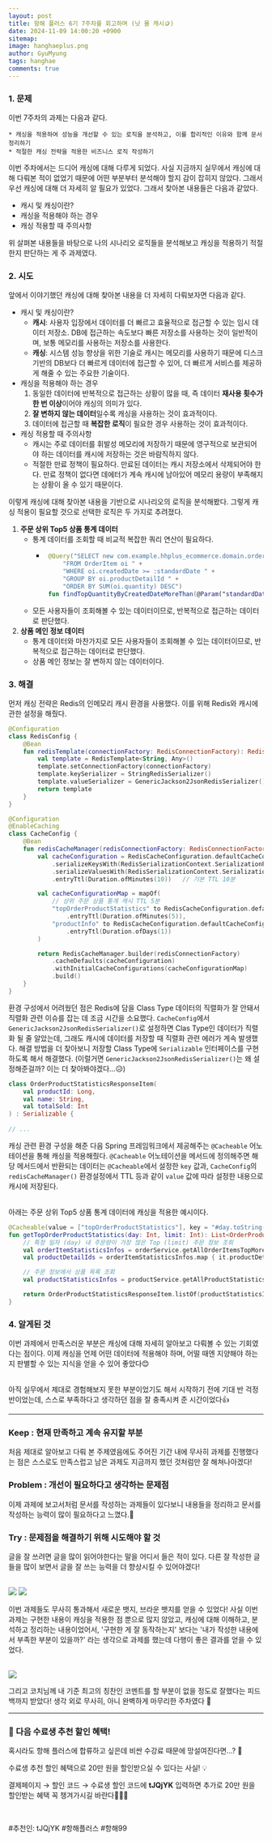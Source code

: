 ```yaml
---
layout:	post
title: 항해 플러스 6기 7주차를 회고하며 (닛 몰 캐시🪙)
date: 2024-11-09 14:00:20 +0900
sitemap: 
image: hanghaeplus.png
author: GyuMyung
tags: hanghae
comments: true
---
```


### 1. 문제

이번 7주차의 과제는 다음과 같다.

```
* 캐싱을 적용하여 성능을 개선할 수 있는 로직을 분석하고, 이를 합리적인 이유와 함께 문서 정리하기
* 적절한 캐싱 전략을 적용한 비즈니스 로직 작성하기
```

이번 주차에서는 드디어 캐싱에 대해 다루게 되었다. 사실 지금까지 실무에서 캐싱에 대해 다뤄본 적이 없었기 때문에 어떤 부분부터 분석해야 할지 감이 잡히지 않았다. 그래서 우선 캐싱에 대해 더 자세히 알 필요가 있었다. 그래서 찾아본 내용들은 다음과 같았다. <br/>
* 캐시 및 캐싱이란? 
* 캐싱을 적용해야 하는 경우
* 캐싱 적용할 때 주의사항


위 살펴본 내용들을 바탕으로 나의 시나리오 로직들을 분석해보고 캐싱을 적용하기 적절한지 판단하는 게 주 과제였다. <br/>

### **2. 시도**

앞에서 이야기했던 캐싱에 대해 찾아본 내용을 더 자세히 다뤄보자면 다음과 같다. <br/>

* 캐시 및 캐싱이란?
  * **캐시**: 사용자 입장에서 데이터를 더 빠르고 효율적으로 접근할 수 있는 임시 데이터 저장소. DB에 접근하는 속도보다 빠른 저장소를 사용하는 것이 일반적이며, 보통 메모리를 사용하는 저장소를 사용한다.
  * **캐싱**: 시스템 성능 향상을 위한 기술로 캐시는 메모리를 사용하기 때문에 디스크 기반의 DB보다 더 빠르게 데이터에 접근할 수 있어, 더 빠르게 서비스를 제공하게 해줄 수 있는 주요한 기술이다.
* 캐싱을 적용해야 하는 경우
  1. 동일한 데이터에 반복적으로 접근하는 상황이 많을 때, 즉 데이터 **재사용 횟수가 한 번 이상**이어야 캐싱의 의미가 있다.
  2. **잘 변하지 않는 데이터**일수록 캐싱을 사용하는 것이 효과적이다.
  3. 데이터에 접근할 때 **복잡한 로직**이 필요한 경우 사용하는 것이 효과적이다.
* 캐싱 적용할 때 주의사항
  * 캐시는 주로 데이터를 휘발성 메모리에 저장하기 때문에 영구적으로 보관되어야 하는 데이터를 캐시에 저장하는 것은 바람직하지 않다.
  * 적절한 만료 정책이 필요하다. 만료된 데이터는 캐시 저장소에서 삭제되어야 한다. 만료 정책이 없다면 데에터가 계속 캐시에 남아있어 메모리 용량이 부족해지는 상황이 올 수 있기 때문이다.


이렇게 캐싱에 대해 찾아본 내용을 기반으로 시나리오의 로직을 분석해봤다. 그렇게 캐싱 적용이 필요할 것으로 선택한 로직은 두 가지로 추려졌다. <br/>

1. **주문 상위 Top5 상품 통계 데이터**
   * 통계 데이터를 조회할 때 비교적 복잡한 쿼리 연산이 필요하다.
     * ```kotlin
        @Query("SELECT new com.example.hhplus_ecommerce.domain.order.dto.OrderQuantityStatisticsInfo(oi.productDetailId, SUM(oi.quantity)) " +
            "FROM OrderItem oi " +
            "WHERE oi.createdDate >= :standardDate " +
            "GROUP BY oi.productDetailId " +
            "ORDER BY SUM(oi.quantity) DESC")
        fun findTopQuantityByCreatedDateMoreThan(@Param("standardDate") standardDate: LocalDateTime, pageable: Pageable): List<OrderQuantityStatisticsInfo>
       ```
   * 모든 사용자들이 조회해볼 수 있는 데이터이므로, 반복적으로 접근하는 데이터로 판단했다.
2. **상품 메인 정보 데이터**
    * 통계 데이터와 마찬가지로 모든 사용자들이 조회해볼 수 있는 데이터이므로, 반복적으로 접근하는 데이터로 판단했다.
    * 상품 메인 정보는 잘 변하지 않는 데이터이다.


### **3. 해결**

먼저 캐싱 전략은 Redis의 인메모리 캐시 환경을 사용했다. 이를 위해 Redis와 캐시에 관한 설정을 해줬다. <br/>

```kotlin
@Configuration
class RedisConfig {
    @Bean
    fun redisTemplate(connectionFactory: RedisConnectionFactory): RedisTemplate<String, Any> {
        val template = RedisTemplate<String, Any>()
        template.setConnectionFactory(connectionFactory)
        template.keySerializer = StringRedisSerializer()
        template.valueSerializer = GenericJackson2JsonRedisSerializer()
        return template
    }
}
```
```kotlin
@Configuration
@EnableCaching
class CacheConfig {
    @Bean
    fun redisCacheManager(redisConnectionFactory: RedisConnectionFactory): RedisCacheManager {
        val cacheConfiguration = RedisCacheConfiguration.defaultCacheConfig()
            .serializeKeysWith(RedisSerializationContext.SerializationPair.fromSerializer(StringRedisSerializer()))
            .serializeValuesWith(RedisSerializationContext.SerializationPair.fromSerializer(GenericJackson2JsonRedisSerializer()))
            .entryTtl(Duration.ofMinutes(10))   // 기본 TTL 10분

        val cacheConfigurationMap = mapOf(
            // 상위 주문 상품 통계 캐시 TTL 5분
            "topOrderProductStatistics" to RedisCacheConfiguration.defaultCacheConfig()
                .entryTtl(Duration.ofMinutes(5)),
            "productInfo" to RedisCacheConfiguration.defaultCacheConfig()
                .entryTtl(Duration.ofDays(1))
        )

        return RedisCacheManager.builder(redisConnectionFactory)
            .cacheDefaults(cacheConfiguration)
            .withInitialCacheConfigurations(cacheConfigurationMap)
            .build()
    }
}
```

환경 구성에서 어려웠던 점은 Redis에 담을 Class Type 데이터의 직렬화가 잘 안돼서 직렬화 관련 이슈를 잡는 데 조금 시간을 소요했다. `CacheConfig`에서 `GenericJackson2JsonRedisSerializer()`로 설정하면 Clas Type인 데이터가 직렬화 될 줄 알았는데, 그래도 캐시에 데이터를 저장할 때 직렬화 관련 에러가 계속 발생했다. 해결 방법을 더 찾아보니 저장할 Class Type에 `Serializable` 인터페이스를 구현하도록 해서 해결했다. (이럴거면 `GenericJackson2JsonRedisSerializer()`는 왜 설정해준걸까? 이는 더 찾아봐야겠다...😥) <br/>

```kotlin
class OrderProductStatisticsResponseItem(
    val productId: Long,
    val name: String,
    val totalSold: Int
) : Serializable {
    
// ...
```

캐싱 관련 환경 구성을 해준 다음 Spring 프레임워크에서 제공해주는 `@Cacheable` 어노테이션을 통해 캐싱을 적용해줬다. `@Cacheable` 어노테이션을 메서드에 정의해주면 해당 메서드에서 반환되는 데이터는 `@Cacheable`에서 설정한 `key` 값과, `CacheConfig`의 `redisCacheManager()` 환경설정에서 TTL 등과 같이 `value` 값에 따라 설정한 내용으로 캐시에 저장된다. <br/><br/>

아래는 주문 상위 Top5 상품 통계 데이터에 캐싱을 적용한 예시이다. <br/>

```kotlin
@Cacheable(value = ["topOrderProductStatistics"], key = "#day.toString() + '_' + #limit.toString()", cacheManager = "redisCacheManager")
fun getTopOrderProductStatistics(day: Int, limit: Int): List<OrderProductStatisticsResponseItem> {
    // 특정 일자 (day) 내 주문량이 가장 많은 Top (limit) 주문 정보 조회
    val orderItemStatisticsInfos = orderService.getAllOrderItemsTopMoreThanDay(day, limit)
    val productDetailIds = orderItemStatisticsInfos.map { it.productDetailId }

    // 주문 정보에서 상품 목록 조회
    val productStatisticsInfos = productService.getAllProductStatisticsInfos(productDetailIds)

    return OrderProductStatisticsResponseItem.listOf(productStatisticsInfos, orderItemStatisticsInfos)
}
```

### **4. 알게된 것**

이번 과제에서 만족스러운 부분은 캐싱에 대해 자세히 알아보고 다뤄볼 수 있는 기회였다는 점이다. 이제 캐싱을 언제 어떤 데이터에 적용해야 하며, 어떨 때엔 지양해야 하는지 판별할 수 있는 지식을 얻을 수 있어 좋았다😊 <br/><br/>

아직 실무에서 제대로 경험해보지 못한 부분이었기도 해서 시작하기 전에 기대 반 걱정 반이었는데, 스스로 부족하다고 생각하던 점을 잘 충족시켜 준 시간이었다👍 <br/>

---

### **Keep : 현재 만족하고 계속 유지할 부분**

처음 제대로 알아보고 다뤄 본 주제였음에도 주어진 기간 내에 무사히 과제를 진행했다는 점은 스스로도 만족스럽고 남은 과제도 지금까지 했던 것처럼만 잘 해쳐나아겠다!<br/>

### **Problem : 개선이 필요하다고 생각하는 문제점**

이제 과제에 보고서처럼 문서를 작성하는 과제들이 있다보니 내용들을 정리하고 문서를 작성하는 능력이 많이 필요하다고 느꼈다.📝<br/>

### **Try : 문제점을 해결하기 위해 시도해야 할 것**

글을 잘 쓰려면 글을 많이 읽어야한다는 말을 어디서 들은 적이 있다. 다른 잘 작성한 글들을 많이 보면서 글을 잘 쓰는 능력을 더 향상시킬 수 있어야겠다!<br/><br/>

![](https://github.com/user-attachments/assets/ecbab6e4-e908-44eb-8dc5-f882b4bc9877)
![](https://github.com/user-attachments/assets/99185304-beaa-4fe1-8152-0baf78918c91)

이번 과제들도 무사히 통과해서 새로운 뱃지, 브라운 뱃지를 얻을 수 있었다! 사실 이번 과제는 구현한 내용이 캐싱을 적용한 점 뿐으로 많지 않았고, 캐싱에 대해 이해하고, 분석하고 정리하는 내용이었어서, '구현한 게 잘 동작하는지' 보다는 '내가 작성한 내용에서 부족한 부분이 있을까?' 라는 생각으로 과제를 했는데 다행이 좋은 결과를 얻을 수 있었다. <br/><br/>

![](https://github.com/user-attachments/assets/d9cce322-1740-4268-bf98-77102b03f5de)

그리고 코치님께 내 기준 최고의 칭찬인 코멘트를 할 부분이 없을 정도로 잘했다는 피드백까지 받았다! 생각 외로 무사히, 아니 완벽하게 마무리한 주차였다 🤩

---

### 🤩 다음 수료생 추천 할인 혜택!

혹시라도 항해 플러스에 합류하고 싶은데 비싼 수강료 때문에 망설여진다면…? 🤔

수료생 추천 할인 혜택으로 20만 원을 할인받으실 수 있다는 사실! 💡

결제페이지 → 할인 코드 → 수료생 할인 코드에 **tJQjYK** 입력하면 추가로 20만 원을 할인받는 혜택 꼭 챙겨가시길 바란다🚀🚀🌟

<br/>

#추천인: tJQjYK #항해플러스 #항해99
